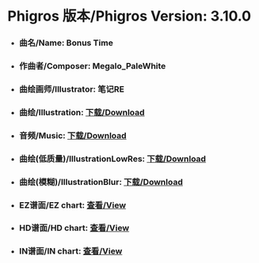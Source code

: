 
# Phigros 版本/Phigros Version:  3.10.0

- ### __曲名/Name:  Bonus Time__

- ### __作曲者/Composer:  Megalo_PaleWhite__

- ### __曲绘画师/Illustrator:  笔记RE__

- ### __曲绘/Illustration:  [下载/Download](https://github.com/Po6647A/PAR/releases/download/3.10.0/1049.png)__

- ### __音频/Music:  [下载/Download](https://github.com/Po6647A/PAR/releases/download/3.10.0/1771.ogg)__

- ### __曲绘(低质量)/IllustrationLowRes:  [下载/Download](https://github.com/Po6647A/PAR/releases/download/3.10.0/1541.png)__

- ### __曲绘(模糊)/IllustrationBlur:  [下载/Download](https://github.com/Po6647A/PAR/releases/download/3.10.0/1295.png)__


- ### __EZ谱面/EZ chart:  [查看/View](./EZ.json/index.html)__

- ### __HD谱面/HD chart:  [查看/View](./HD.json/index.html)__

- ### __IN谱面/IN chart:  [查看/View](./IN.json/index.html)__

